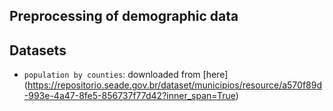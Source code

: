 ## Preprocessing of demographic data

## Datasets
- `population by counties`: downloaded from [here] (https://repositorio.seade.gov.br/dataset/municipios/resource/a570f89d-993e-4a47-8fe5-856737f77d42?inner_span=True)
